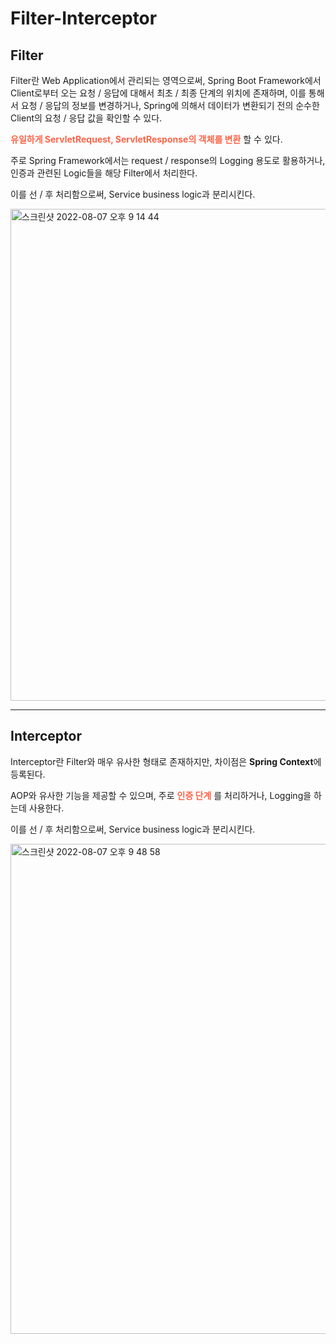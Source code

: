 # Filter-Interceptor

## Filter

Filter란 Web Application에서 관리되는 영역으로써, Spring Boot Framework에서 Client로부터 오는 요청 / 응답에 대해서 최초 / 최종 단계의 위치에 존재하며, 이를 통해서 요청 / 응답의 정보를 변경하거나, Spring에 의해서 데이터가 변환되기 전의 순수한 Client의 요청 / 응답 값을 확인할 수 있다.

**<span style="color:tomato">유일하게 ServletRequest, ServletResponse의 객체를 변환</span>** 할 수 있다.

주로 Spring Framework에서는 request / response의 Logging 용도로 활용하거나, 인증과 관련된 Logic들을 해당 Filter에서 처리한다.

이를 선 / 후 처리함으로써, Service business logic과 분리시킨다.

<img width="787" alt="스크린샷 2022-08-07 오후 9 14 44" src="https://user-images.githubusercontent.com/76946536/183290067-29e947bb-a65f-4904-a7eb-131df13b9d61.png">

---

## Interceptor

Interceptor란 Filter와 매우 유사한 형태로 존재하지만, 차이점은 **Spring Context**에 등록된다.

AOP와 유사한 기능을 제공할 수 있으며, 주로 **<span style="color:tomato">인증 단계</span>** 를 처리하거나, Logging을 하는데 사용한다.

이를 선 / 후 처리함으로써, Service business logic과 분리시킨다.

<img width="784" alt="스크린샷 2022-08-07 오후 9 48 58" src="https://user-images.githubusercontent.com/76946536/183291304-6da5a8b6-855f-4c28-9468-a37ad6eb8b29.png">
